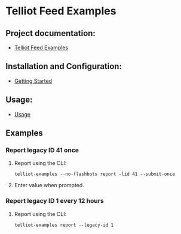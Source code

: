 # Telliot Feed Examples

## Project documentation:

- [Telliot Feed Examples](https://tellor-io.github.io/telliot-feed-examples/)

## Installation and Configuration:

- [Getting Started](https://tellor-io.github.io/telliot-feed-examples/getting-started/)

## Usage:

- [Usage](https://tellor-io.github.io/telliot-feed-examples/usage/)

## Examples

### Report legacy ID 41 once

1. Report using the CLI:
    ```
    telliot-examples --no-flashbots report -lid 41 --submit-once
    ```
2. Enter value when prompted.

### Report legacy ID 1 every 12 hours

1. Report using the CLI:
    ```
    telliot-examples report --legacy-id 1
    ```
